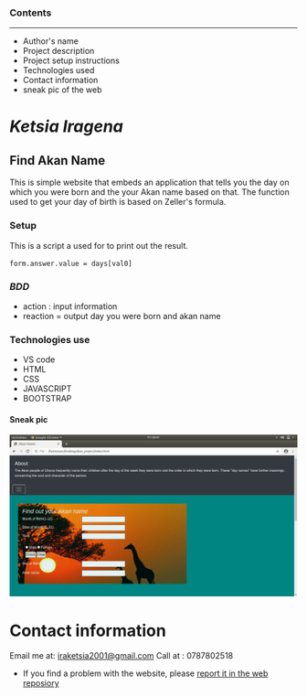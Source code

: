 
### Contents
---
* Author's name
* Project description
* Project setup instructions
* Technologies used
* Contact information 
* sneak pic of the web

# *Ketsia Iragena*

## Find Akan Name 

 This is simple website that embeds an application that tells you the day on which you were born and the your Akan name based on that.
 The function used to get your day of birth is based on Zeller's formula.
 
 ### Setup
 
 This is a script a used for to print out the result.
 ```
 form.answer.value = days[val0]
```
### *BDD*
* action : input information
* reaction = output day you were born and akan name 

 ### Technologies use
 
  * VS code
  * HTML
  * CSS
  * JAVASCRIPT
  * BOOTSTRAP
  
  #### Sneak pic
  ![click here](https://github.com/Ketsia-a/Akan/blob/master/images/Screenshot%20from%202020-09-25%2006-41-01.png)
  
  # Contact information
   Email me at: iraketsia2001@gmail.com
   Call at : 0787802518
   
   * If you find a problem with the website, please [report it in the web reposiory](https://github.com/Ketsia-a/Akan)
  
